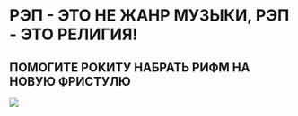# РЭП - ЭТО НЕ ЖАНР МУЗЫКИ, РЭП - ЭТО РЕЛИГИЯ! 

## ПОМОГИТЕ РОКИТУ НАБРАТЬ РИФМ НА НОВУЮ ФРИСТУЛЮ

 ![](https://sun9-13.userapi.com/c858328/v858328215/15d694/aD7dUB2X0dk.jpg)